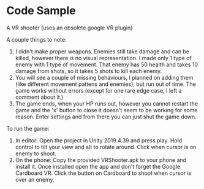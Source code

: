 # Code Sample
A VR shooter (uses an obsolete google VR plugin)

A couple things to note:
1. I didn't make proper weapons. Enemies still take damage and can be killed, however there is no visual
representation. I made only 1 type of enemy with 1 type of movement. That enemy has 50 health and takes 10 damage from shots,
so it takes 5 shots to kill each enemy.
2. You will see a couple of missing behaviours, I planned on adding them (like different movement pattens and enemies), but
run out of time. The game works without errors (except for one rare edge case, I left a comment about it.)
3. The game ends, when your HP runs out, however you cannot restart the game and the 'x' button to close it doesn't seem
to be working for some reason. Enter settings and from there you can just shut the game down.

To run the game:
1. In editor: Open the project in Unity 2019.4.39 and press play. Hold control to tilt your view and alt to rotate around.
Click when cursor is on enemy to shoot.
2. On the phone: Copy the provided VRShooter.apk to your phone and install it. Once installed open the app and don't
forget the Google Cardboard VR. Click the button on Cardboard to shoot when cursor is over an enemy.

